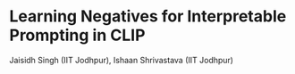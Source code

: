# Learning Negatives for Interpretable Prompting in CLIP
Jaisidh Singh (IIT Jodhpur), Ishaan Shrivastava (IIT Jodhpur)